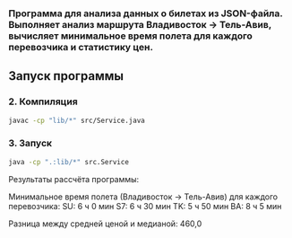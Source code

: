 ### Программа для анализа данных о билетах из JSON-файла. Выполняет анализ маршрута Владивосток → Тель-Авив, вычисляет минимальное время полета для каждого перевозчика и статистику цен.


## Запуск программы


### 2. Компиляция

```bash
javac -cp "lib/*" src/Service.java
```

### 3. Запуск

```bash
java -cp ".:lib/*" src.Service
```

Результаты рассчёта программы:

Минимальное время полета (Владивосток -> Тель-Авив) для каждого перевозчика:
SU: 6 ч 0 мин
S7: 6 ч 30 мин
TK: 5 ч 50 мин
BA: 8 ч 5 мин

Разница между средней ценой и медианой: 460,0
